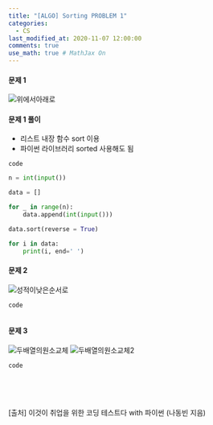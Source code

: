 ```yaml
---
title: "[ALGO] Sorting PROBLEM 1"
categories: 
  - CS
last_modified_at: 2020-11-07 12:00:00
comments: true
use_math: true # MathJax On
---
```


#### 문제 1
![위에서아래로](https://user-images.githubusercontent.com/62474292/102011073-54591100-3d85-11eb-985e-effc11f58ced.JPG)

#### 문제 1 풀이
- 리스트 내장 함수 sort 이용
- 파이썬 라이브러리 sorted 사용해도 됨

`code`
```py
n = int(input())

data = []

for _ in range(n):
	data.append(int(input()))

data.sort(reverse = True)

for i in data:
	print(i, end=' ')
```
#### 문제 2
![성적이낮은순서로](https://user-images.githubusercontent.com/62474292/102011071-54591100-3d85-11eb-9a90-7b0081811950.JPG)

`code`
```py

```
#### 문제 3
![두배열의원소교체](https://user-images.githubusercontent.com/62474292/102011068-5327e400-3d85-11eb-8cc0-dd7eacc12bcc.JPG)
![두배열의원소교체2](https://user-images.githubusercontent.com/62474292/102011075-54f1a780-3d85-11eb-914c-6ffc1e48537a.png)

`code`
```py

```

<br><br>

[출처] 이것이 취업을 위한 코딩 테스트다 with 파이썬 (나동빈 지음)
